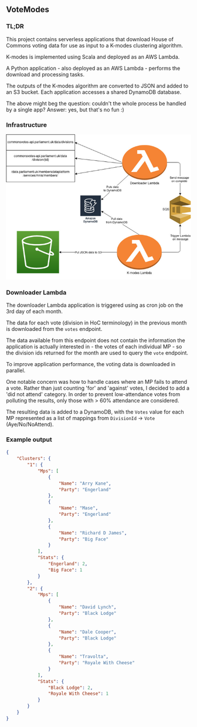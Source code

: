 ## VoteModes

### TL;DR

This project contains serverless applications that download House of Commons voting data
for use as input to a K-modes clustering algorithm.  

K-modes is implemented using Scala and deployed as an AWS Lambda.  

A Python application - also deployed as an AWS Lambda - performs the download and processing tasks.   

The outputs of the K-modes algorithm are converted to JSON and added to an S3 bucket.
Each application accesses a shared DynamoDB database.  

The above might beg the question: couldn't the whole process be handled by a single app? Answer: yes, but
that's no fun :)

### Infrastructure

![K-modes infrastructure diagram](./infra-diagram.jpg "K-modes infrastructure")

### Downloader Lambda

The downloader Lambda application is triggered using as cron job on the 3rd day of 
each month.  

The data for each vote (division in HoC terminology) in the previous month is downloaded from the
`votes` endpoint.   

The data available from this endpoint does not contain the information the application
is actually interested in - the votes of each individual MP - so the
division ids returned for the month are used to query the `vote` endpoint.   

To improve application performance, the voting data is downloaded in parallel.

One notable concern was how to handle cases where an MP fails to attend a vote. Rather than just
counting 'for' and 'against' votes, I decided to add a 'did not attend' category. 
In order to prevent low-attendance votes from polluting the results, only those with > 60% attendance are considered.

The resulting data is added to a DynamoDB,
with the `Votes` value for each MP represented as a list of mappings
from `DivisionId` -> `Vote` (Aye/No/NoAttend).  

### Example output
```json
{
    "Clusters": {
        "1": {
            "Mps": [
                {
                    "Name": "Arry Kane",
                    "Party": "Engerland"
                },
                {
                    "Name": "Mase",
                    "Party": "Engerland"
                },
                {
                    "Name": "Richard D James",
                    "Party": "Big Face"
                }
            ],
            "Stats": {
                "Engerland": 2,
                "Big Face": 1
            }
        },
        "2": {
            "Mps": [
                {
                    "Name": "David Lynch",
                    "Party": "Black Lodge"
                },
                {
                    "Name": "Dale Cooper",
                    "Party": "Black Lodge"
                },
                {
                    "Name": "Travolta",
                    "Party": "Royale With Cheese"
                }
            ],
            "Stats": {
                "Black Lodge": 2,
                "Royale With Cheese": 1
            }
        }
    }
}
```
